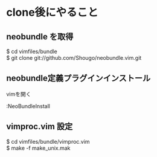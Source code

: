 # clone後にやること

## neobundle を取得

$ cd vimfiles/bundle  
$ git clone git://github.com/Shougo/neobundle.vim.git

## neobundle定義プラグインインストール

vimを開く

:NeoBundleInstall

## vimproc.vim 設定

$ cd vimfiles/bundle/vimproc.vim  
$ make -f make_unix.mak
